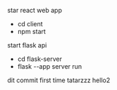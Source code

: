 star react web app
- cd client
- npm start

start flask api
- cd flask-server
- flask --app server run

dit commit first time 
tatarzzz hello2